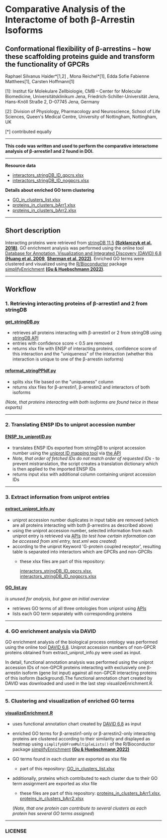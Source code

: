 # Comparative Analysis of the Interactome of both β-Arrestin Isoforms
## Conformational flexibility of β-arrestins – how these scaffolding proteins guide and transform the functionality of GPCRs

Raphael Silvanus Haider*[1,2] ,  Mona Reichel*[1], Edda Sofie Fabienne Matthees[1], Carsten Hoffmann[1]

[1]: Institut für Molekulare Zellbiologie, CMB – Center for Molecular Biomedicine, Universitätsklinikum Jena, 
Friedrich-Schiller-Universität Jena, Hans-Knöll Straße 2, D-07745 Jena, Germany

[2]: Division of Physiology, Pharmacology and Neuroscience, School of Life Sciences, Queen's Medical Centre, 
University of Nottingham, Nottingham, UK

[*] contributed equally

---

**This code was written and used to perform the comparative interactome analysis of β-arrestin1 and 2 found in DOI.**

---

**Resource data**
- [interactors_stringDB_ID_gpcrs.xlsx](https://github.com/mo-yoda/Haider_Review/blob/master/interactors_stringDB_ID_gpcrs.xlsx)
- [interactors_stringDB_ID_nogpcrs.xlsx](https://github.com/mo-yoda/Haider_Review/blob/master/interactors_stringDB_ID_nogpcrs.xlsx)

**Details about enriched GO term clustering**
- [GO_in_clusters_list.xlsx](https://github.com/mo-yoda/Haider_Review/blob/master/GO_in_clusters_list.xlsx)
- [proteins_in_clusters_bArr1.xlsx](https://github.com/mo-yoda/Haider_Review/blob/master/proteins_in_clusters_bArr1.xlsx)
- [proteins_in_clusters_bArr2.xlsx](https://github.com/mo-yoda/Haider_Review/blob/master/proteins_in_clusters_bArr2.xlsx)

---
## Short description
Interacting proteins were retrieved from [stringDB 11.5](https://string-db.org/help/api/) 
[**(Szklarczyk et al. 2018)**](https://doi.org/10.1093/nar/gky1131). 
GO enrichment analysis was performed using the online tool 
[Database for Annotation, Visualization and Integrated Discovery (DAVID) 6.8](https://david.ncifcrf.gov/) 
[**(Huang et al. 2009**](https://doi.org/10.1038/nprot.2008.211), 
[**Sherman et al. 2022)**](https://doi.org/10.1093/nar/gkac194). 
Enriched GO terms were clustered and visualized using the [R/Bioconductor](https://www.bioconductor.org/) package 
[simplifyEnrichment](https://jokergoo.github.io/simplifyEnrichment/index.html) 
[**(Gu & Huebschmann 2022)**](https://doi.org/10.1016/j.gpb.2022.04.008).


---
## Workflow
### 1. Retrieving interacting proteins of β-arrestin1 and 2 from stringDB
#### [get_stringDB.py](https://github.com/mo-yoda/Haider_Review/blob/master/get_stringDB.py)
- retrieves all proteins interacting with β-arrestin1 or 2 from stringDB using 
[stringDB API](https://string-db.org/help/api/)
- entries with  confidence score < 0.5 are removed
- returns xlsx file with ENSP of interacting proteins, confidence score of this interaction and the "uniqueness" 
of the interaction (whether this interaction is unique to one of the β-arrestin isoforms)

#### [reformat_stringPPIdf.py](https://github.com/mo-yoda/Haider_Review/blob/master/reformat_stringPPIdf.py)
- splits xlsx file based on the "uniqueness" column
- returns xlsx files for β-arrestin1, β-arrestin2 and interactors of both isoforms

*(Note, that proteins interacting with both isoforms are found twice in these exports)*

---

### 2. Translating ENSP IDs to uniprot accession number
#### [ENSP_to_uniprotID.py](https://github.com/mo-yoda/Haider_Review/blob/master/ENSP_to_uniprotID.py)
- translates ENSP IDs exported from stringDB to uniprot accession number using the 
[uniprot ID mapping tool](https://www.uniprot.org/id-mapping) via
[the API](https://www.uniprot.org/help/id_mapping)
- *Note, that order of fetched IDs do not match order of requested IDs* - 
to prevent mistranslation, the script creates a translation dictionary which is then applied to the imported ENSP IDs
- returns input xlsx with additional column containing uniprot accession IDs

---

### 3. Extract information from uniprot entries
#### [extract_uniprot_info.py](https://github.com/mo-yoda/Haider_Review/blob/master/extract_uniprot_info.py)
- uniprot accession number duplicates in input table are removed (which are all proteins interacting with both 
β-arrestins as described above)
- using the uniprot accession number, selected information from each uniprot entry is retrieved via 
[APIs](https://www.uniprot.org/help/api_retrieve_entries) 
(*to test how certain information can be accessed from xml entry, test.xml was created*)
- according to the uniprot Keyword 'G-protein coupled receptor', resulting table is separated into interactors
which are GPCRs and non-GPCRs
  - these xlsx files are part of this repository:
  
    [interactors_stringDB_ID_gpcrs.xlsx](https://github.com/mo-yoda/Haider_Review/blob/master/interactors_stringDB_ID_gpcrs.xlsx), 
  [interactors_stringDB_ID_nogpcrs.xlsx](https://github.com/mo-yoda/Haider_Review/blob/master/interactors_stringDB_ID_nogpcrs.xlsx)


#### [GO_list.py](https://github.com/mo-yoda/Haider_Review/blob/master/GO_list.py)
*is unused for analysis, but gave an initial overview*
- retrieves GO terms of all three ontologies from uniprot using 
[APIs](https://www.uniprot.org/help/api_retrieve_entries) 
- lists each GO term separately with corresponding proteins

---

### 4. GO enrichment analysis via DAVID
GO enrichment analysis of the biological process ontology was performed using the online tool 
[DAVID 6.8](https://david.ncifcrf.gov/).
Uniprot accession numbers of non-GPCR proteins obtained from extract_uniprot_info.py were used as input.

In detail, functional annotation analysis was performed using the uniprot accession IDs of non-GPCR proteins
interacting with exclusively one β-arrestin isoform (gene list input) against all non-GPCR interacting proteins 
of this isoform (background).The functional annotation chart created by DAVID was downloaded and used in the last
step visualizeEnrichment.R.

---

### 5. Clustering and visualization of enriched GO terms
#### [visualizeEnrichment.R](https://github.com/mo-yoda/Haider_Review/blob/master/visualizeEnrichment.R)
- uses functional annotation chart created by [DAVID 6.8](https://david.ncifcrf.gov/) as input
- enriched GO terms for  β-arrestin1-only or  β-arrestin2-only interacting proteins are clustered according 
to their similarity and displayed as heatmap using `simplifyGOFromMultipleLists()` of the R/Bioconductor package 
[simplifyEnrichment](https://jokergoo.github.io/simplifyEnrichment/index.html) 
[**(Gu & Huebschmann 2022)**](https://doi.org/10.1016/j.gpb.2022.04.008)
- GO terms found in each cluster are exported as xlsx file 
  - part of this repository: [GO_in_clusters_list.xlsx](https://github.com/mo-yoda/Haider_Review/blob/master/GO_in_clusters_list.xlsx)
- additionally, proteins which contributed to each cluster due to their GO term assignment are exported as xlsx file 
  - these files are part of this repository: 
  [proteins_in_clusters_bArr1.xlsx](https://github.com/mo-yoda/Haider_Review/blob/master/proteins_in_clusters_bArr1.xlsx),
  [proteins_in_clusters_bArr2.xlsx](https://github.com/mo-yoda/Haider_Review/blob/master/proteins_in_clusters_bArr2.xlsx)
  
  (*Note, that one protein can contribute to several clusters as each protein has several GO terms assigned*)

---
### LICENSE